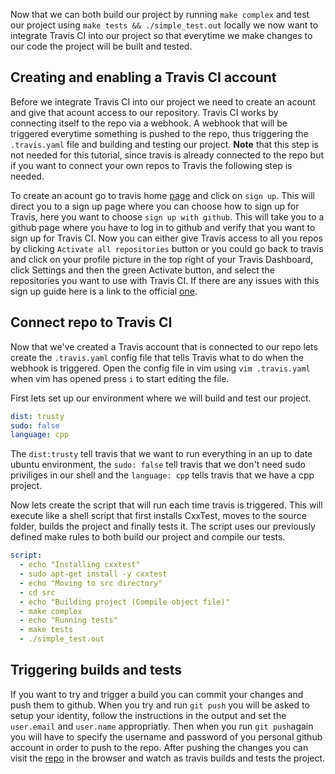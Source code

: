 <!-- Continous Integration with Travis CI -->
Now that we can both build our project by running `make complex` and test our project using `make tests && ./simple_test.out` locally we now want to integrate Travis CI into our project so that everytime we make changes to our code the project will be built and tested.  

## Creating and enabling a Travis CI account 
Before we integrate Travis CI into our project we need to create an acount and give that acount access to our repository. Travis CI works by connecting itself to the repo via a webhook. A webhook that will be triggered everytime something is pushed to the repo, thus triggering the `.travis.yaml` file and building and testing our project. **Note** that this step is not needed for this tutorial, since travis is already connected to the repo but if you want to connect your own repos to Travis the following step is needed.

To create an acount go to travis home [page](https://www.travis-ci.com) and click on `sign up`. This will direct you to a sign up page where you can choose how to sign up for Travis, here you want to choose `sign up with github`. This will take you to a github page where you have to log in to github and verify that you want to sign up for Travis CI. Now you can either give Travis access to all you repos by clicking `Activate all repositories` button or you could go back to travis and click on your profile picture in the top right of your Travis Dashboard, click Settings and then the green Activate button, and select the repositories you want to use with Travis CI. If there are any issues with this sign up guide here is a link to the official [one](https://docs.travis-ci.com/user/tutorial/#to-get-started-with-travis-ci-using-github).  

## Connect repo to Travis CI
Now that we've created a Travis account that is connected to our repo lets create the `.travis.yaml` config file that tells Travis what to do when the webhook is triggered. Open the config file in vim using `vim .travis.yaml` when vim has opened press `i` to start editing the file.

First lets set up our environment where we will build and test our project.

````yaml
dist: trusty
sudo: false
language: cpp
````
The `dist:trusty` tell travis that we want to run everything in an up to date ubuntu environment, the `sudo: false` tell travis that we don't need sudo priviliges in our shell and the `language: cpp` tells travis that we have a cpp project.


Now lets create the script that will run each time travis is triggered. This will execute like a shell script that first installs CxxTest, moves to the source folder, builds the project and finally tests it. The script uses our previously defined make rules to both build our project and compile our tests.

````yaml
script: 
  - echo "Installing cxxtest"
  - sudo apt-get install -y cxxtest
  - echo "Moving to src directory"
  - cd src
  - echo "Building project (Compile object file)"
  - make complex
  - echo "Running tests"
  - make tests
  - ./simple_test.out
````

## Triggering builds and tests
If you want to try and trigger a build you can commit your changes and push them to github. When you try and run `git push` you will be asked to setup your identity, follow the instructions in the output and set the `user.email` and `user.name` appropriatly. Then when you run `git push`again you will have to specify the username and password of you personal github account in order to push to the repo. After pushing the changes you can visit the [repo](https://github.com/KallePettersson/devops-executable-tutorial/tree/tutorial-start) in the browser and watch as travis builds and tests the project.